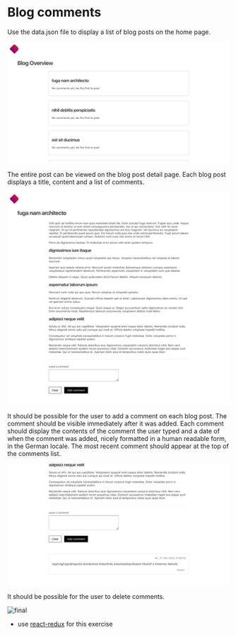 # Blog comments

Use the data.json file to display a list of blog posts on the home page. 

![Blog posts overview](blog-posts-overview-example.png)

The entire post can be viewed on the blog post detail page. Each blog post displays a title, content and a list of comments.

![Blog post detail](blog-post-detail-example.png)

It should be possible for the user to add a comment on each blog post. The comment should be visible immediately after it was added. Each comment should display the contents of the comment the user typed and a date of when the comment was added, nicely formatted in a human readable form, in the German locale. The most recent comment should appear at the top of the comments list.

![Blog comments](blog-comment-add-example.png)

It should be possible for the user to delete comments. 

![final](example.gif)

- use [react-redux](https://www.npmjs.com/package/react-redux) for this exercise
